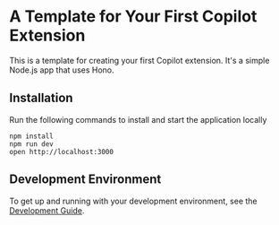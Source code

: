 # A Template for Your First Copilot Extension

This is a template for creating your first Copilot extension. It's a simple Node.js app that uses Hono.

## Installation

Run the following commands to install and start the application locally

```
npm install
npm run dev
open http://localhost:3000
```

## Development Environment

To get up and running with your development environment, see the [Development Guide](./docs/CONFIGURATION.md).
